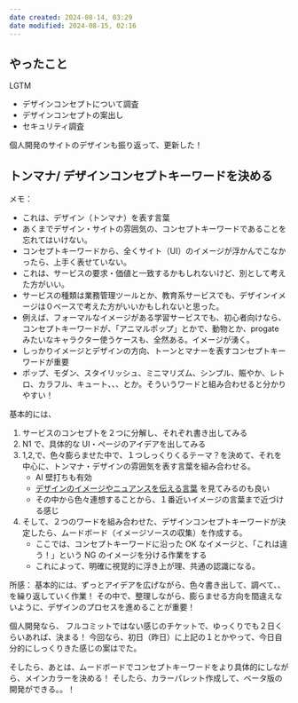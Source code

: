 ```yaml
---
date created: 2024-08-14, 03:29
date modified: 2024-08-15, 02:16
---
```


## やったこと

LGTM

- デザインコンセプトについて調査
- デザインコンセプトの案出し
- セキュリティ調査

個人開発のサイトのデザインも振り返って、更新した！

## トンマナ/ デザインコンセプトキーワードを決める

メモ：

- これは、デザイン（トンマナ）を表す言葉
- あくまでデザイン・サイトの雰囲気の、コンセプトキーワードであることを忘れてはいけない。
- コンセプトキーワードから、全くサイト（UI）のイメージが浮かんでこなかったら、上手く表せていない。
- これは、サービスの要求・価値と一致するかもしれないけど、別として考えた方がいい。
- サービスの種類は業務管理ツールとか、教育系サービスでも、デザインイメージは０ベースで考えた方がいいかもしれないと思った。
- 例えば、フォーマルなイメージがある学習サービスでも、初心者向けなら、コンセプトキーワードが、「アニマルポップ」とかで、動物とか、progate みたいなキャラクター使うケースも、全然ある。イメージが湧く。
- しっかりイメージとデザインの方向、トーンとマナーを表すコンセプトキーワードが重要
- ポップ、モダン、スタイリッシュ、ミニマリズム、シンプル、賑やか、レトロ、カラフル、キュート、、、とか。そういうワードと組み合わせると分かりやすい！

基本的には、

1. サービスのコンセプトを２つに分解し、それぞれ書き出してみる
2. N1 で、具体的な UI・ページのアイデアを出してみる
3. 1,2,で、色々膨らませた中で、１つしっくりくるテーマ？を決めて、それを中心に、トンマナ・デザインの雰囲気を表す言葉を組み合わせる。
   - AI 壁打ちも有効
   - [デザインのイメージやニュアンスを伝える言葉](https://weeeeby.com/?p=199) を見てみるのも良い
   - その中から色々連想することから、１番近いイメージの言葉まで近づける感じ
4. そして、２つのワードを組み合わせた、デザインコンセプトキーワードが決定したら、ムードボード（イメージソースの収集）を作成する。
   - ここでは、コンセプトキーワードに沿った OK なイメージと、「これは違う！」という NG のイメージを分ける作業をする
   - これによって、明確に視覚的に浮き上が理、共通の認識になる。

所感：
基本的には、ずっとアイデアを広げながら、色々書き出して、調べて、、を繰り返していく作業！
その中で、整理しながら、膨らませる方向を間違えないように、デザインのプロセスを進めることが重要！

個人開発なら、
フルコミットではない感じのチケットで、ゆっくりでも２日くらいあれば、決まる！
今回なら、初日（昨日）に上記の１とかやって、今日自分的にしっくりきた感じの案はでた。

そしたら、あとは、ムードボードでコンセプトキーワードをより具体的にしながら、メインカラーを決める！
そしたら、カラーパレット作成して、ベータ版の開発ができる。。！
